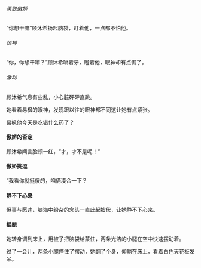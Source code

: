 ###### 勇敢傲娇

“你想干嘛”顾沐希扬起脑袋，盯着他，一点都不怕他。

###### 慌神

“你，你想干嘛？”顾沐希呲着牙，瞪着他，眼神却有点慌了。

###### 激动

顾沐希气息有些乱，小心脏砰砰直跳。

她看着易枫的眼神，发现跟以往的眼神都不同这让她有点紧张。

易枫他今天是吃错什么药了？

#### 傲娇的否定

顾沐希闻言脸颊一红，“才，才不是呢！“

#### 傲娇挑逗

“我看你就挺傻的，咱俩凑合一下？

#### 静不下心来

但事与愿违，脑海中纷杂的念头一直此起披伏，让她静不下心来。

#### 摇腿

她转身调到床上，用被子把脑袋给蒙住，两条光洁的小腿在空中快速摆动着。

过了一会儿，两条小腿停住了摆动，她翻了个身，仰躺在床上，看着白色天花板发呆。
